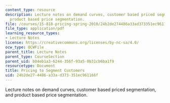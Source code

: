```yaml
---
content_type: resource
description: Lecture notes on demand curves, customer based priced segmentation, and
  product based price segmentation.
file: /courses/15-818-pricing-spring-2010/24b2de274486a33ad373351ec961166f_MIT15_818S10_lec05.pdf
file_type: application/pdf
learning_resource_types:
- Lecture Notes
license: https://creativecommons.org/licenses/by-nc-sa/4.0/
ocw_type: OCWFile
parent_title: Lecture Notes
parent_type: CourseSection
parent_uid: b84eb1a3-6244-356f-93a5-0b31cb6ba1f9
resourcetype: Document
title: Pricing to Segment Customers
uid: 24b2de27-4486-a33a-d373-351ec961166f
---
```

Lecture notes on demand curves, customer based priced segmentation, and product based price segmentation.